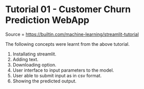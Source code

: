 # Tutorial 01 - Customer Churn Prediction WebApp

Source = https://builtin.com/machine-learning/streamlit-tutorial

The following concepts were learnt from the above tutorial.
01. Installating streamlit.
02. Adding text.
03. Downloading option.
04. User interface to input parameters to the model.
05. User able to submit input as in csv format.
05. Showing the predicted output.

